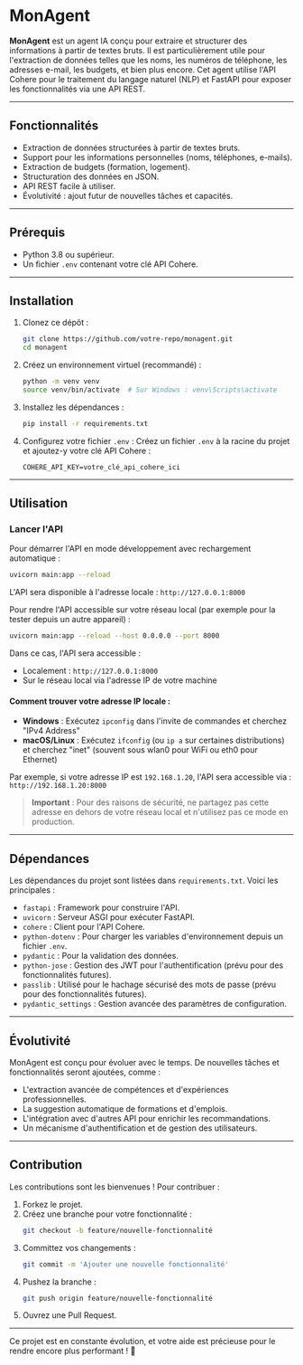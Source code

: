 # MonAgent

**MonAgent** est un agent IA conçu pour extraire et structurer des informations à partir de textes bruts. Il est particulièrement utile pour l'extraction de données telles que les noms, les numéros de téléphone, les adresses e-mail, les budgets, et bien plus encore. Cet agent utilise l'API Cohere pour le traitement du langage naturel (NLP) et FastAPI pour exposer les fonctionnalités via une API REST.

---

## Fonctionnalités

- Extraction de données structurées à partir de textes bruts.
- Support pour les informations personnelles (noms, téléphones, e-mails).
- Extraction de budgets (formation, logement).
- Structuration des données en JSON.
- API REST facile à utiliser.
- Évolutivité : ajout futur de nouvelles tâches et capacités.

---

## Prérequis

- Python 3.8 ou supérieur.
- Un fichier `.env` contenant votre clé API Cohere.

---

## Installation

1. Clonez ce dépôt :
   ```bash
   git clone https://github.com/votre-repo/monagent.git
   cd monagent
   ```

2. Créez un environnement virtuel (recommandé) :
   ```bash
   python -m venv venv
   source venv/bin/activate  # Sur Windows : venv\Scripts\activate
   ```

3. Installez les dépendances :
   ```bash
   pip install -r requirements.txt
   ```

4. Configurez votre fichier `.env` :
   Créez un fichier `.env` à la racine du projet et ajoutez-y votre clé API Cohere :
   ```plaintext
   COHERE_API_KEY=votre_clé_api_cohere_ici
   ```

---

## Utilisation

### Lancer l'API

Pour démarrer l'API en mode développement avec rechargement automatique :
```bash
uvicorn main:app --reload
```

L'API sera disponible à l'adresse locale : `http://127.0.0.1:8000`

Pour rendre l'API accessible sur votre réseau local (par exemple pour la tester depuis un autre appareil) :
```bash
uvicorn main:app --reload --host 0.0.0.0 --port 8000
```

Dans ce cas, l'API sera accessible :
- Localement : `http://127.0.0.1:8000`
- Sur le réseau local via l'adresse IP de votre machine

#### Comment trouver votre adresse IP locale :
- **Windows** : Exécutez `ipconfig` dans l'invite de commandes et cherchez "IPv4 Address"
- **macOS/Linux** : Exécutez `ifconfig` (ou `ip a` sur certaines distributions) et cherchez "inet" (souvent sous wlan0 pour WiFi ou eth0 pour Ethernet)

Par exemple, si votre adresse IP est `192.168.1.20`, l'API sera accessible via : `http://192.168.1.20:8000`

> **Important** : Pour des raisons de sécurité, ne partagez pas cette adresse en dehors de votre réseau local et n'utilisez pas ce mode en production.

---

## Dépendances

Les dépendances du projet sont listées dans `requirements.txt`. Voici les principales :

- `fastapi` : Framework pour construire l'API.
- `uvicorn` : Serveur ASGI pour exécuter FastAPI.
- `cohere` : Client pour l'API Cohere.
- `python-dotenv` : Pour charger les variables d'environnement depuis un fichier `.env`.
- `pydantic` : Pour la validation des données.
- `python-jose` : Gestion des JWT pour l'authentification (prévu pour des fonctionnalités futures).
- `passlib` : Utilisé pour le hachage sécurisé des mots de passe (prévu pour des fonctionnalités futures).
- `pydantic_settings` : Gestion avancée des paramètres de configuration.

---

## Évolutivité

MonAgent est conçu pour évoluer avec le temps. De nouvelles tâches et fonctionnalités seront ajoutées, comme :
- L'extraction avancée de compétences et d'expériences professionnelles.
- La suggestion automatique de formations et d'emplois.
- L'intégration avec d'autres API pour enrichir les recommandations.
- Un mécanisme d'authentification et de gestion des utilisateurs.

---

## Contribution

Les contributions sont les bienvenues ! Pour contribuer :

1. Forkez le projet.
2. Créez une branche pour votre fonctionnalité :
   ```bash
   git checkout -b feature/nouvelle-fonctionnalité
   ```
3. Committez vos changements :
   ```bash
   git commit -m 'Ajouter une nouvelle fonctionnalité'
   ```
4. Pushez la branche :
   ```bash
   git push origin feature/nouvelle-fonctionnalité
   ```
5. Ouvrez une Pull Request.

---

Ce projet est en constante évolution, et votre aide est précieuse pour le rendre encore plus performant ! 🚀

